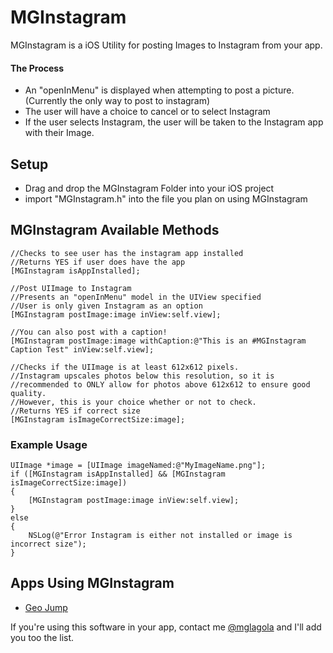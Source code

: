 # MGInstagram
MGInstagram is a iOS Utility for posting Images to Instagram from your app.

#### The Process
- An "openInMenu" is displayed when attempting to post a picture. (Currently the only way to post to instagram)
- The user will have a choice to cancel or to select Instagram
- If the user selects Instagram, the user will be taken to the Instagram app with their Image.

## Setup
- Drag and drop the MGInstagram Folder into your iOS project
- import "MGInstagram.h" into the file you plan on using MGInstagram

## MGInstagram Available Methods

```objc  
//Checks to see user has the instagram app installed
//Returns YES if user does have the app
[MGInstagram isAppInstalled];

//Post UIImage to Instagram
//Presents an "openInMenu" model in the UIView specified  
//User is only given Instagram as an option
[MGInstagram postImage:image inView:self.view];

//You can also post with a caption!
[MGInstagram postImage:image withCaption:@"This is an #MGInstagram Caption Test" inView:self.view];

//Checks if the UIImage is at least 612x612 pixels.
//Instagram upscales photos below this resolution, so it is
//recommended to ONLY allow for photos above 612x612 to ensure good quality.
//However, this is your choice whether or not to check.
//Returns YES if correct size
[MGInstagram isImageCorrectSize:image];
```

### Example Usage

```objc  
UIImage *image = [UIImage imageNamed:@"MyImageName.png"];
if ([MGInstagram isAppInstalled] && [MGInstagram isImageCorrectSize:image]) 
{
    [MGInstagram postImage:image inView:self.view];
}
else 
{
   	NSLog(@"Error Instagram is either not installed or image is incorrect size");
}
```

## Apps Using MGInstagram
- [Geo Jump](http://AppStore.com/GeoJump)

If you're using this software in your app, contact me [@mglagola](https://twitter.com/mglagola) and I'll add you too the list.
